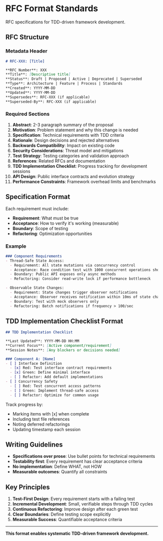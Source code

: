 # RFC Format Standards

RFC specifications for TDD-driven framework development.

## RFC Structure

### Metadata Header
```markdown
# RFC-XXX: [Title]

**RFC Number**: XXX  
**Title**: [Descriptive title]  
**Status**: Draft | Proposed | Active | Deprecated | Superseded  
**Type**: Architecture | Feature | Process | Standards  
**Created**: YYYY-MM-DD  
**Updated**: YYYY-MM-DD  
**Supersedes**: RFC-XXX (if applicable)  
**Superseded-By**: RFC-XXX (if applicable)
```

### Required Sections

1. **Abstract**: 2-3 paragraph summary of the proposal
2. **Motivation**: Problem statement and why this change is needed
3. **Specification**: Technical requirements with TDD criteria
4. **Rationale**: Design decisions and rejected alternatives
5. **Backwards Compatibility**: Impact on existing code
6. **Security Considerations**: Threat model and mitigations
7. **Test Strategy**: Testing categories and validation approach
8. **References**: Related RFCs and documentation
9. **TDD Implementation Checklist**: Progress tracking for development sessions
10. **API Design**: Public interface contracts and evolution strategy
11. **Performance Constraints**: Framework overhead limits and benchmarks

## Specification Format

Each requirement must include:
- **Requirement**: What must be true
- **Acceptance**: How to verify it's working (measurable)
- **Boundary**: Scope of testing
- **Refactoring**: Optimization opportunities

### Example
```markdown
### Component Requirements
- Thread-Safe State Access:
  - Requirement: All state mutations via concurrency control
  - Acceptance: Race condition test with 1000 concurrent operations shows no data corruption
  - Boundary: Public API exposes only async methods
  - Refactoring: Consider read-write lock if performance bottleneck
  
- Observable State Changes:
  - Requirement: State changes trigger observer notifications
  - Acceptance: Observer receives notification within 10ms of state change
  - Boundary: Test with mock observers only
  - Refactoring: Batch notifications if frequency > 100/sec
```

## TDD Implementation Checklist Format

```markdown
## TDD Implementation Checklist

**Last Updated**: YYYY-MM-DD HH:MM
**Current Focus**: [Active component/requirement]
**Session Notes**: [Any blockers or decisions needed]

### Component A: [Name]
- [ ] Interface Definition
  - [x] Red: Test interface contract requirements
  - [x] Green: Define minimal interface  
  - [ ] Refactor: Add default implementations
- [ ] Concurrency Safety
  - [ ] Red: Test concurrent access patterns
  - [ ] Green: Implement thread-safe access
  - [ ] Refactor: Optimize for common usage
```

Track progress by:
- Marking items with [x] when complete
- Including test file references
- Noting deferred refactorings
- Updating timestamp each session

## Writing Guidelines

- **Specifications over prose**: Use bullet points for technical requirements
- **Testability first**: Every requirement has clear acceptance criteria
- **No implementation**: Define WHAT, not HOW
- **Measurable outcomes**: Quantify all constraints

## Key Principles

1. **Test-First Design**: Every requirement starts with a failing test
2. **Incremental Development**: Small, verifiable steps through TDD cycles
3. **Continuous Refactoring**: Improve design after each green test
4. **Clear Boundaries**: Define testing scope explicitly
5. **Measurable Success**: Quantifiable acceptance criteria

---

**This format enables systematic TDD-driven framework development.**